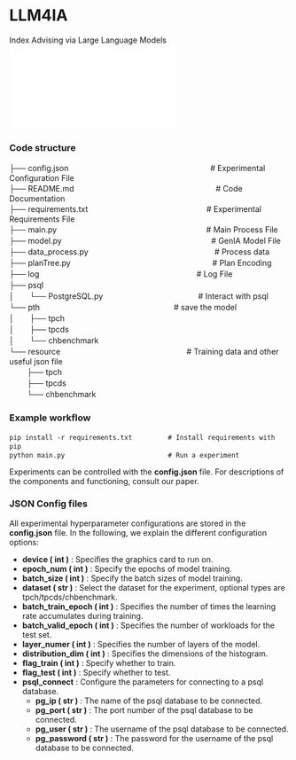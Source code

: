 
# LLM4IA
Index Advising via Large Language Models
![Framework overview of LLM4IA](./LLM4IA.pdf)

### Code structure
├── config.json　　　　　　　　　　　　　　　　　　 # Experimental Configuration File  
├── README.md　　　　　　　　　　　　　　　　　　   # Code Documentation  
├── requirements.txt　　　　　　　　　　　　　　　  # Experimental Requirements File  
├── main.py　　　　　　　　　　　　　　　　　　　   # Main Process File  
├── model.py　　　　　　　　　　　　　　　　　　　  # GenIA Model File  
├── data_process.py　　　　　　　　　　　　　　　　 # Process data                 
├── planTree.py　　　　　　　　　　　　　　　　　　 # Plan Encoding  
├── log　　　　　　　　　　　　　　　　　　　　     # Log File                  
├── psql　　　　　　　　　　　　　　　　　　　　      
│　　└──  PostgreSQL.py　　　　　　　　　　　　     # Interact with psql  
└── pth　　　　　　　　　　　　　　　　　					     # save the model               
│　　├── tpch                     
│　　├── tpcds                      
│　　└──  chbenchmark                      
└── resource　　　　　　　　　　　　　　　　			    # Training data and other useful json file             
　　 ├── tpch              
　　 ├── tpcds                  
　　 └── chbenchmark 
 
### Example workflow

```
pip install -r requirements.txt         # Install requirements with pip
python main.py					        # Run a experiment
```

Experiments can be controlled with the **config.json** file. For descriptions of the components and functioning, consult our paper.



### JSON Config files

All experimental hyperparameter configurations are stored in the **config.json** file. In the following, we explain the different configuration options:

* **device ( int )** : Specifies the graphics card to run on.
* **epoch_num ( int )** : Specify the epochs of model training.
* **batch_size ( int )** : Specify the batch sizes of model training.
* **dataset ( str )** : Select the dataset for the experiment, optional types are tpch/tpcds/chbenchmark.
* **batch_train_epoch ( int )** : Specifies the number of times the learning rate accumulates during training.
* **batch_valid_epoch ( int )** : Specifies the number of workloads for the test set.
* **layer_numer ( int )** : Specifies the number of layers of the model.
* **distribution_dim ( int )** : Specifies the dimensions of the histogram.
* **flag_train ( int )** : Specify whether to train.
* **flag_test ( int )** : Specify whether to test.
* **psql_connect** : Configure the parameters for connecting to a psql database.
  * **pg_ip ( str )** : The name of the psql database to be connected.
  * **pg_port ( str )** : The port number of the psql database to be connected.
  * **pg_user ( str )** : The username of the psql database to be connected.
  * **pg_password ( str )** : The password for the username of the psql database to be connected.
